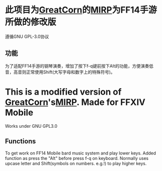# 此项目为[GreatCorn](https://github.com/GreatCorn)的[MIRP](https://github.com/GreatCorn/MIRP/)为FF14手游所做的修改版
遵循GNU GPL-3.0协议
## 功能
为了适配FF14手游的钢琴演奏，增加了按下f-q键前按下Alt的功能，方便演奏低音，高音则正常使用Shift(大写字母和数字上的特殊符号)。
# This is a modified version of [GreatCorn](https://github.com/GreatCorn)'s[MIRP](https://github.com/GreatCorn/MIRP/). Made for FFXIV Mobile
Works under GNU GPL3.0
## Functions
To get work on FF14 Mobile bard music system and play lower keys. Added function as press the "Alt" before press f-q on keyboard. Normally uses upcase letter and Shift(symbols on numbers. e.g.!) to play higher keys.
